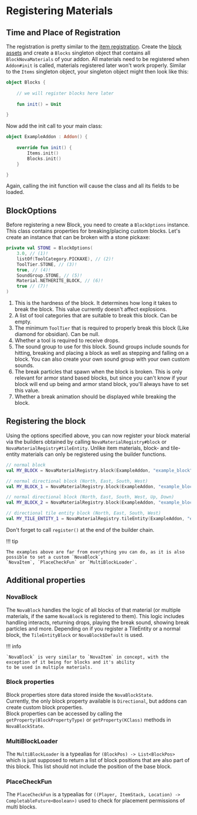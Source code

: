 # Registering Materials

## Time and Place of Registration

The registration is pretty similar to the [item registration](../items/registering-materials.md). Create
the [block assets](../asset-packs/creating-blocks.md)
and create a `Blocks` singleton object that contains all `BlockNovaMaterials` of your addon. All materials need to be
registered when `Addon#init` is called, materials registered later won't work properly. Similar to the `Items` singleton
object, your singleton object might then look like this:

```kotlin
object Blocks {
    
    // we will register blocks here later
    
    fun init() = Unit

}
```

Now add the init call to your main class:

```kotlin
object ExampleAddon : Addon() {
    
    override fun init() {
        Items.init()
        Blocks.init()
    }

}
```

Again, calling the init function will cause the class and all its fields to be loaded.

## BlockOptions

Before registering a new Block, you need to create a `BlockOptions` instance. This class contains properties for
breaking/placing custom blocks. Let's create an instance that can be broken with a stone pickaxe:

```kotlin
private val STONE = BlockOptions(
    3.0, // (1)!
    listOf(ToolCategory.PICKAXE), // (2)!
    ToolTier.STONE, // (3)!
    true, // (4)!
    SoundGroup.STONE, // (5)!
    Material.NETHERITE_BLOCK, // (6)!
    true // (7)!
)
```

1. This is the hardness of the block. It determines how long it takes to break the block. This value currently doesn't affect explosions.
2. A list of tool categories that are suitable to break this block. Can be empty.
3. The minimum `ToolTier` that is required to properly break this block (Like diamond for obsidian). Can be null.
4. Whether a tool is required to receive drops.
5. The sound group to use for this block. Sound groups include sounds for hitting, breaking and placing a block as well as
   stepping and falling on a block. You can also create your own sound group with your own custom sounds.
6. The break particles that spawn when the block is broken. This is only relevant for armor stand based blocks, but since
   you can't know if your block will end up being and armor stand block, you'll always have to set this value.
7. Whether a break animation should be displayed while breaking the block.

## Registering the block

Using the options specified above, you can now register your block material via the builders obtained by calling
`NovaMaterialRegistry#block` or `NovaMaterialRegistry#tileEntity`. Unlike item materials, block- and tile-entity materials
can only be registered using the builder functions.

```kotlin
// normal block
val MY_BLOCK = NovaMaterialRegistry.block(ExampleAddon, "example_block").blockOptions(STONE).register()

// normal directional block (North, East, South, West)
val MY_BLOCK_1 = NovaMaterialRegistry.block(ExampleAddon, "example_block").blockOptions(STONE).properties(Directional.NORMAL).register()

// normal directional block (North, East, South, West, Up, Down)
val MY_BLOCK_2 = NovaMaterialRegistry.block(ExampleAddon, "example_block").blockOptions(STONE).properties(Directional.ALL).register()

// directional tile entity block (North, East, South, West)
val MY_TILE_ENTITY_1 = NovaMaterialRegistry.tileEntity(ExampleAddon, "example_block", ::ExampleTileEntity).blockOptions(STONE).properties(Directional.NORMAL).register()
```

Don't forget to call `register()` at the end of the builder chain.

!!! tip

    The examples above are far from everything you can do, as it is also possible to set a custom `NovaBlock`,
    `NovaItem`, `PlaceCheckFun` or `MultiBlockLoader`.

## Additional properties

### NovaBlock

The `NovaBlock` handles the logic of all blocks of that material (or multiple materials, if the same `NovaBlock` is
registered to them). This logic includes handling interacts, returning drops, playing the break sound, showing break
particles and more. Depending on if you register a TileEntity or a normal block, the `TileEntityBlock` or
`NovaBlock$Default` is used.

!!! info

    `NovaBlock` is very similar to `NovaItem` in concept, with the exception of it being for blocks and it's ability
    to be used in multiple materials.

### Block properties

Block properties store data stored inside the `NovaBlockState`.  
Currently, the only block property available is `Directional`, but addons can create custom block properties.  
Block properties can be accessed by calling the `getProperty(BlockPropertyType)` or `getProperty(KClass)` methods in  
`NovaBlockState`.

### MultiBlockLoader

The `MultiBlockLoader` is a typealias for `(BlockPos) -> List<BlockPos>` which is just supposed to return a list of
block positions that are also part of this block. This list should not include the position of the base block.

### PlaceCheckFun

The `PlaceCheckFun` is a typealias for `((Player, ItemStack, Location) -> CompletableFuture<Boolean>)` used to check
for placement permissions of multi blocks.